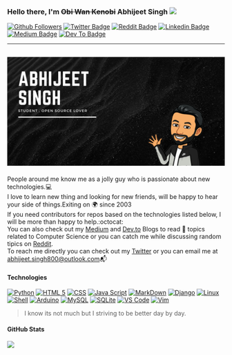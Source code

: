 ### Hello there, I'm ~~Obi Wan Kenobi~~ Abhijeet Singh <img src="https://media.giphy.com/media/hvRJCLFzcasrR4ia7z/giphy.gif" width="25px">

[![Github Followers](https://img.shields.io/github/followers/abhijeet-singh800?logo=%3Csvg%20role%3D%22img%22%20viewBox%3D%220%200%2024%2024%22%20xmlns%3D%22http%3A%2F%2Fwww.w3.org%2F2000%2Fsvg%22%3E%3Ctitle%3EGitHub%3C%2Ftitle%3E%3Cpath%20d%3D%22M12%20.297c-6.63%200-12%205.373-12%2012%200%205.303%203.438%209.8%208.205%2011.385.6.113.82-.258.82-.577%200-.285-.01-1.04-.015-2.04-3.338.724-4.042-1.61-4.042-1.61C4.422%2018.07%203.633%2017.7%203.633%2017.7c-1.087-.744.084-.729.084-.729%201.205.084%201.838%201.236%201.838%201.236%201.07%201.835%202.809%201.305%203.495.998.108-.776.417-1.305.76-1.605-2.665-.3-5.466-1.332-5.466-5.93%200-1.31.465-2.38%201.235-3.22-.135-.303-.54-1.523.105-3.176%200%200%201.005-.322%203.3%201.23.96-.267%201.98-.399%203-.405%201.02.006%202.04.138%203%20.405%202.28-1.552%203.285-1.23%203.285-1.23.645%201.653.24%202.873.12%203.176.765.84%201.23%201.91%201.23%203.22%200%204.61-2.805%205.625-5.475%205.92.42.36.81%201.096.81%202.22%200%201.606-.015%202.896-.015%203.286%200%20.315.21.69.825.57C20.565%2022.092%2024%2017.592%2024%2012.297c0-6.627-5.373-12-12-12%22%2F%3E%3C%2Fsvg%3E)][github-profile]
[![Twitter Badge](https://img.shields.io/badge/-Twitter-00acee?style=flat&logo=Twitter&logoColor=white)][twitter-profile]
[![Reddit Badge](https://img.shields.io/badge/Reddit-FF4500?style=flat&logo=reddit&logoColor=white)][reddit-profile]
[![Linkedin Badge](https://img.shields.io/badge/-LinkedIn-0e76a8?style=flat&logo=Linkedin&logoColor=white)][linkedin-profile]
[![Medium Badge](https://img.shields.io/badge/Medium-12100E?style=flat&logo=medium&logoColor=white)][medium-profile]
[![Dev To Badge](https://img.shields.io/badge/dev.to-0A0A0A?style=flat&logo=dev.to&logoColor=white)][devto-profile]

---

## ![Profile Banner](profile-banner.jpeg)

People around me know me as a jolly guy who is passionate about new technologies.:computer:<br/>
I love to learn new thing and looking for new friends, will be happy to hear your side of things.Exiting on :earth_africa: since 2003<br/>
If you need contributors for repos based on the technologies listed below, I will be more than happy to help.:octocat:<br/>
You can also check out my [Medium][medium-profile] and [Dev.to][devto-profile] Blogs to read :bookmark_tabs: topics related to Computer Science or you can catch me while discussing random tipics on [Reddit][reddit-profile].<br/>
To reach me directly you can check out my [Twitter][twitter-profile] or you can email me at abhijeet.singh800@outlook.com:mailbox_with_mail:<br/>

#### Technologies

[![Python](https://img.shields.io/badge/Python-14354C?style=flat&logo=python&logoColor=white)][python]
[![HTML 5](https://img.shields.io/badge/HTML-239120?style=flat&logo=html5&logoColor=white)][html]
[![CSS](https://img.shields.io/badge/CSS3-1572B6?style=for-the-badge&logo=css3&logoColor=white)][css]
[![Java Script](https://img.shields.io/badge/JavaScript-323330?style=for-the-badge&logo=javascript&logoColor=F7DF1E)][javascript]
[![MarkDown](https://img.shields.io/badge/Markdown-000000?style=for-the-badge&logo=markdown&logoColor=white)][markdown]
[![Django](https://img.shields.io/badge/Django-092E20?style=flat&logo=django&logoColor=white)][django]
[![Linux](https://img.shields.io/badge/Linux-FCC624?style=for-the-badge&logo=linux&logoColor=black)][linux]
[![Shell](https://img.shields.io/badge/Shell_Script-121011?style=for-the-badge&logo=gnu-bash&logoColor=white)][shell]
[![Arduino](https://img.shields.io/badge/Arduino-00979D?style=for-the-badge&logo=Arduino&logoColor=white)][arduino]
[![MySQL](https://img.shields.io/badge/MySQL-00000F?style=flat&logo=mysql&logoColor=white)][mysql]
[![SQLite](https://img.shields.io/badge/SQLite-07405E?style=flat&logo=sqlite&logoColor=white)][sqlite]
[![VS Code](https://img.shields.io/badge/Visual_Studio_Code-0078D4?style=for-the-badge&logo=visual%20studio%20code&logoColor=white)][vscode]
[![Vim](https://img.shields.io/badge/VIM-%2311AB00.svg?&style=for-the-badge&logo=vim&logoColor=white)][vim]

> I know its not much but I striving to be better day by day.

#### GitHub Stats

<p>
  <img height="180em" src="https://github-readme-stats.vercel.app/api?username=abhijeet-singh800&show_icons=true&hide_border=true&&count_private=true&include_all_commits=true" />
  <!--  <img height="180em" src="https://github-readme-stats.vercel.app/api/top-langs/?username=abhijeet-singh800&exclude_repo=KNN-Image-Classification&show_icons=true&hide_border=true&layout=compact&langs_count=3"/>  -->
  <!-- The above commented link is a "Most Used Languages" and should be fixed in a later date.Ideallt when you have enough code under your belt that it works properly-->
</p>

<!-- Also Add Recent Blogs after Some time -->
<!-- Try to fix the second tag that is commented out in the Github Stats -->

[medium-profile]: https://medium.com/@abhijeet-singh
[devto-profile]: https://dev.to/abhijeet_800
[linkedin-profile]: https://www.linkedin.com/mwlite/in/abhijeet-singh-864b571aa
[reddit-profile]: https://www.reddit.com/u/Plastic_Lynx1335?utm_medium=android_app&utm_source=share
[twitter-profile]: https://www.twitter.com/abhijeet_800
[github-profile]: https://github.com/abhijeet-singh800
[python]: https://www.python.org/
[html]: https://developer.mozilla.org/en-US/docs/Web/HTML
[css]: https://developer.mozilla.org/en-US/docs/Web/CSS
[javascript]: https://developer.mozilla.org/en-US/docs/Learn/JavaScript/First_steps/What_is_JavaScript
[markdown]: https://www.markdownguide.org/
[linux]: https://www.linuxfoundation.org/
[shell]: https://www.gnu.org/software/bash/
[arduino]: https://www.arduino.cc/
[vscode]: https://code.visualstudio.com/
[vim]: https://www.vim.org/
[django]: https://www.djangoproject.com/
[mysql]: https://www.mysql.com/
[sqlite]: https://sqlite.org/index.html

<!-- hello -->

<!-- Dont Add Instagram ID as it can be used as an open source intellegence assert against you -->
